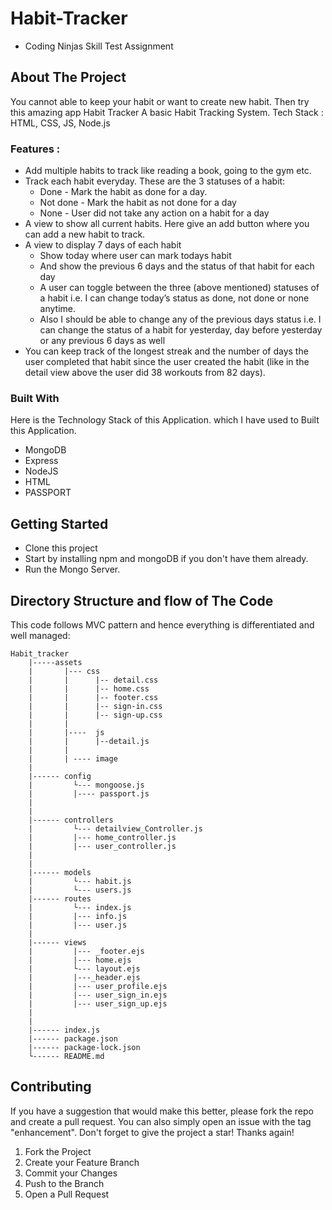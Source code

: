 # Habit-Tracker

-  Coding Ninjas Skill Test Assignment



## About The Project

You cannot able to keep your habit or want to create new habit. Then try this amazing app Habit Tracker
A basic Habit Tracking System. Tech Stack : HTML, CSS, JS, Node.js

### Features :

-  Add multiple habits to track like reading a book, going to the gym etc.
-  Track each habit everyday. These are the 3 statuses of a habit:
   -  Done - Mark the habit as done for a day.
   -  Not done - Mark the habit as not done for a day
   -  None - User did not take any action on a habit for a day
-  A view to show all current habits. Here give an add button where you can add a new habit to track.
-  A view to display 7 days of each habit
   -  Show today where user can mark todays habit
   -  And show the previous 6 days and the status of that habit for each day
   -  A user can toggle between the three (above mentioned) statuses of a habit i.e. I can change today’s status as done, not done or none anytime.
   -  Also I should be able to change any of the previous days status i.e. I can change the status of a habit for yesterday, day before yesterday or any previous 6 days as well
-  You can keep track of the longest streak and the number of days the user completed that habit since the user created the habit (like in the detail view above the user did 38 workouts from 82 days).

### Built With

Here is the Technology Stack of this Application. which I have used to Built this Application.

-  MongoDB
-  Express
-  NodeJS
-  HTML
-  PASSPORT

<!-- GETTING STARTED -->

## Getting Started

-  Clone this project
-  Start by installing npm and mongoDB if you don't have them already.
-  Run the Mongo Server.



## Directory Structure and flow of The Code

This code follows MVC pattern and hence everything is differentiated and well managed:

    Habit_tracker
        |-----assets
        |       |--- css
        |       |      |-- detail.css
        |       |      |-- home.css
        |       |      |-- footer.css
        |       |      |-- sign-in.css
        |       |      |-- sign-up.css
        |       |
        |       |----  js
        |       |      |--detail.js
        |       |
        |       | ---- image
        |       
        |------ config
        |         └--- mongoose.js
        |         |---- passport.js
        |
        |
        |------ controllers
        |         └--- detailview_Controller.js
        |         |--- home_controller.js
        |         |--- user_controller.js
        |
        |
        |------ models
        |         └--- habit.js
        |         └--- users.js
        |------ routes
        |         └--- index.js
        |         |--- info.js
        |         |--- user.js
        |         
        |------ views
        |         |--- _footer.ejs
        |         |--- home.ejs
        |         └--- layout.ejs
        |         |---_header.ejs
        |         |--- user_profile.ejs
        |         |--- user_sign_in.ejs
        |         |--- user_sign_up.ejs
        |
        |
        |------ index.js
        |------ package.json
        |------ package-lock.json
        └------ README.md

<!-- CONTRIBUTING -->

## Contributing

If you have a suggestion that would make this better, please fork the repo and create a pull request. You can also simply open an issue with the tag "enhancement".
Don't forget to give the project a star! Thanks again!

1. Fork the Project
2. Create your Feature Branch
3. Commit your Changes
4. Push to the Branch
5. Open a Pull Request
